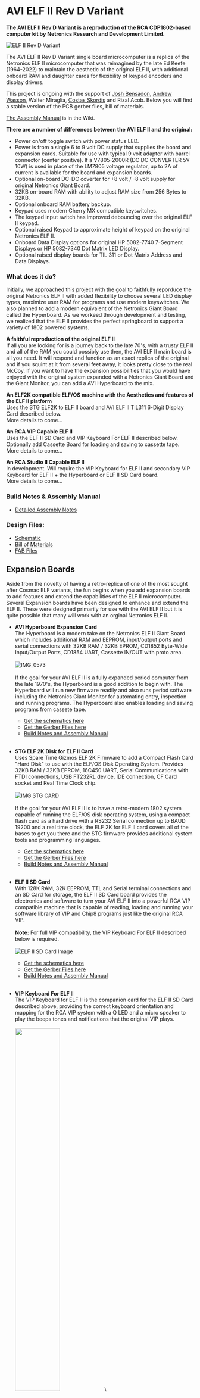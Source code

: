 # AVI ELF II Rev D Variant

**The AVI ELF II Rev D Variant is a reproduction of the RCA  CDP1802-based computer kit by Netronics Research and Development Limited.**

![ELF II Rev D Variant](https://github.com/awasson/AVI-ELF-II/assets/2935397/c0068558-4cf3-4f1a-80ae-7bcad960d778)

The AVI ELF II Rev D Variant single board microcomputer is a replica of the Netronics ELF II microcomputer that was reimagined by the late Ed Keefe (1964-2022) to maintain the aesthetic of the original ELF II, with additional onboard RAM and daughter cards for flexibility of keypad encoders and display drivers.

This project is ongoing with the support of [Josh Bensadon](https://github.com/JoshBensadon), [Andrew Wasson](https://github.com/awasson), Walter Miraglia, [Costas Skordis](https://github.com/cskordis) and Rizal Acob. Below you will find a stable version of the PCB gerber files, bill of materials. 

[The Assembly Manual](https://github.com/awasson/AVI-ELF-II/wiki/AVI-ELF-II-Detailed-Assembly-Notes) is in the Wiki.

**There are a number of differences between the AVI ELF II and the original:**

* Power on/off toggle switch with power status LED.
* Power is from a single 6 to 9 volt DC supply that supplies the board and expansion cards. Suitable for use with typical 9 volt adapter with barrel connector (center positive). If a V7805-2000R (DC DC CONVERTER 5V 10W) is used in place of the LM7805 voltage regulator, up to 2A of current is available for the board and expansion boards.
* Optional on-board DC-DC coverter for +8 volt / -8 volt supply for original Netronics Giant Board.
* 32KB on-board RAM with ability to adjust RAM size from 256 Bytes to 32KB.
* Optional onboard RAM battery backup.
* Keypad uses modern Cherry MX compatible keyswitches.
* The keypad input switch has improved debouncing over the original ELF II keypad.
* Optional raised Keypad to approximate height of keypad on the original Netronics ELF II.
* Onboard Data Display options for original HP 5082-7740 7-Segment Displays or HP 5082-7340 Dot Matrix LED Display.
* Optional raised display boards for TIL 311 or Dot Matrix Address and Data Displays. 

### What does it do?
Initially, we approached this project with the goal to faithfully reporduce the original Netronics ELF II with added flexibility to choose several LED display types, maximize user RAM for programs and use modern keyswitches. We also planned to add a modern equivalent of the Netronics Giant Board called the Hyperboard. As we workeed through development and testing, we realized that the ELF II provides the perfect springboard to support a variety of 1802 powered systems.

**A faithful reproduction of the original ELF II**\
If all you are looking for is a journey back to the late 70's, with a trusty ELF II and all of the RAM you could possibly use then, the AVI ELF II main board is all you need. It will respond and function as an exact replica of the original and if you squint at it from several feet away, it looks pretty close to the real McCoy. If you want to have the expansion possibilities that you would have enjoyed with the original system expanded with a Netronics Giant Board and the Giant Monitor, you can add a AVI Hyperboard to the mix.   

**An ELF2K compatible ELF/OS machine with the Aesthetics and features of the ELF II platform**\
Uses the STG ELF2K to ELF II board and AVI ELF II TIL311 6-Digit Display Card described below.\
More details to come... 

**An RCA VIP Capable ELF II**\
Uses the ELF II SD Card and VIP Keyboard For ELF II described below. Optionally add Cassette Board for loading and saving to cassette tape.\
More details to come... 

**An RCA Studio II Capable ELF II**\
In development. Will require the VIP Keyboard for ELF II and secondary VIP Keyboard for ELF II + the Hyperboard or ELF II SD Card board.\
More details to come... 

### Build Notes & Assembly Manual
* [Detailed Assembly Notes](https://github.com/awasson/AVI-ELF-II/wiki/AVI-ELF-II-Detailed-Assembly-Notes)

### Design Files:
* [Schematic](notes/ELF-II/AVIELF2v1-Sch.pdf)
* [Bill of Materials](notes/ELF-II/AVI%20ELF%20II%20Final%20BOM.xlsx)
* [FAB Files](gerbers/ELF-II/AVIELF2v1-Gerbers.zip)


## Expansion Boards
Aside from the novelty of having a retro-replica of one of the most sought after Cosmac ELF variants, the fun begins when you add expansion boards to add features and extend the capabilities of the ELF II microcomputer. Several Expansion boards have been designed to enhance and extend the ELF II. These were designed primarily for use with the AVI ELF II but it is quite possible that many will work with an orginal Netronics ELF II. 

* **AVI Hyperboard Expansion Card**\
The Hyperboard is a modern take on the Netronics ELF II Giant Board which includes additional RAM and EEPROM, input/output ports and serial connections with 32KB RAM / 32KB EPROM, CD1852 Byte-Wide Input/Output Ports, CD1854 UART, Cassette IN/OUT with proto area.\
\
![IMG_0573](https://github.com/awasson/AVI-ELF-II/assets/2935397/77b05e52-6b2e-4bde-aac2-5f38c68dee1f)\
\
If the goal for your AVI ELF II is a fully expanded period computer from the late 1970's, the Hyperboard is a good addition to begin with. The Hyperboard will run new firmware readily and also runs period software including the Netronics Giant Monitor for automating entry, inspection and running programs. The Hyperboard also enables loading and saving programs from cassete tape.
   * [Get the schematics here](notes/Hyperboard/AVIELF2HYPERBOARD-SCH.pdf)
   * [Get the Gerber Files here](gerbers/Hyperboard/AVIELF2HYPERBOARD-Gerbers.zip)
   * [Build Notes and Assembly Manual](https://github.com/awasson/AVI-ELF-II/wiki/AVI-Hyperboard-Expansion-Card-Assembly-Notes)<br/><br/>

* **STG ELF 2K Disk for ELF II Card**\
Uses Spare Time Gizmos ELF 2K Firmware to add a Compact Flash Card "Hard Disk" to use with the ELF/OS Disk Operating System. Provides 32KB RAM / 32KB EPROM, 16C450 UART, Serial Communications with FTDI connections, USB FT232RL device, IDE connection, CF Card socket and Real Time Clock chip.\
\
![IMG STG CARD](photos/IMG_0655.jpeg)\
\
If the goal for your AVI ELF II is to have a retro-modern 1802 system capable of running the ELF/OS disk operating system, using a compact flash card as a hard drive with a RS232 Serial connection up to BAUD 19200 and a real time clock, the ELF 2K for ELF II card covers all of the bases to get you there and the STG firmware provides additional system tools and programming languages. 
   * [Get the schematics here](notes/AVIELFSTGDISK0/AVIELFSTGDISK0-SCH.pdf)
   * [Get the Gerber Files here](gerbers/AVIELFSTGDISK0/AVIELFSTGDISK0-Gerbers.zip)
   * [Build Notes and Assembly Manual](https://github.com/awasson/AVI-ELF-II/wiki/STG-ELF-2K-Disk-for-ELF-II-Card-Assembly-Notes)<br/><br/>

* **ELF II SD Card**\
With 128K RAM, 32K EEPROM, TTL and Serial terminal connections and an SD Card for storage, the ELF II SD Card board provides the electronics and software to turn your AVI ELF II into a powerful RCA VIP compatible machine that is capable of reading, loading and running your software library of VIP and Chip8 programs just like the original RCA VIP.\
\
**Note:** For full VIP compatibility, the VIP Keyboard For ELF II described below is required.\
\
![ELF II SD Card Image](https://github.com/awasson/AVI-ELF-II/assets/2935397/98062211-f7fe-47b1-995b-0dfa917cf243)
   * [Get the schematics here](notes/AVIELF2SD/AVIELF2SD-SCH.pdf)
   * [Get the Gerber Files here](gerbers/AVIELF2SD/AVIELF2SD-Gerbers.zip)
   * [Build Notes and Assembly Manual](https://github.com/awasson/AVI-ELF-II/wiki/ELF-II-SD-Card-Detailed-Assembly-Notes)<br/><br/>
 
* **VIP Keyboard For ELF II**\
The VIP Keyboard for ELF II is the companion card for the ELF II SD Card described above, providing the correct keyboard orientation and mapping for the RCA VIP system with a Q LED and a micro speaker to play the beeps tones and notifications that the original VIP plays.\
\
<img src="https://github.com/awasson/AVI-ELF-II/blob/8b53b2ec36446c2e50bac4996d5d2eec87617d4d/photos/IMG_0656.jpeg" width="50%" />\
   * [Get the schematics here](notes/AVIELF2-VIP/AVIELF2-VIP-SCH.pdf)
   * [Get the Gerber Files here](gerbers/AVIELF2-VIP/AVIELF2-VIP-Gerbers.zip)
   * [Build Notes and Assembly Manual](https://github.com/awasson/AVI-ELF-II/wiki/VIP-Keyboard-for-The-AVI-ELF-II-Board-Assembly-Notes)<br/><br/>
 
* **VIP Secondary Keyboard for ELF II**\
For use with VIP Keyboard for ELF II as shown above for multiplayer game support.\
\
![IMG VIP AUX KEYPAD](notes/AVIELF2-VIP/AVIELF2-VIP2.jpg)
   * [Get the schematics here](notes/AVIELF2-VIP/AVIELF2-VIP2-SCH.pdf)
   * [Get the Gerber Files here](gerbers/AVIELF2-VIP/AVIELF2-VIP2-Gerbers.zip)
   * [Build Notes and Assembly Manual](https://github.com/awasson/AVI-ELF-II/wiki/VIP-Secondary-Keyboard-for-The-AVI-ELF-II-Board-Assembly-Notes)<br/><br/>

* **AVI ELF II Cassette Interface Card**\
An expansion card to add the ability to load and save programs to cassette tape using the Cassette In | Out jacks on the ELF II main board or Cassette In | Out on the cassette board itself. This makes a useful companion board for the ELF II SD Card for loading and saving VIP programs and data to cassette.\
\
![IMG VAVI ELF II Cassette Interface Card](notes/AVIELFIICASSETTEINTERFACE/CassetteCard.png)
   * [Get the schematics here](notes/AVIELFIICASSETTEINTERFACE/ELFIICassetteCircuitSchematic.pdf) 
   * [Get the Gerber Files here](gerbers/AVIELFIICASSETTEINTERFACE/gerbers.zip)
   * Build Notes and Assembly Manual in progress.<br/><br/>

* **Protoboard**\
Full sized expansion card with 86 position edge connection for prototyping cicuitry.\
\
![IMG_0729](https://github.com/awasson/AVI-ELF-II/assets/2935397/44bb46ae-ec6e-4632-8ffc-c2a9964ae5e1)
   * [Get the Gerber Files here](gerbers/AVIELF2Prototyping/AVIELF2Prototyping-Gerbers.zip)<br/><br/>

* **ELF II LED Matrix Display**\
A plugin display board that is located directly in front of the Hex keypad, replacing the original LED data display to provide an updated, larger, dot matrix display with 4 digit address and 2 digit data, plus additional messaging to indicate load mode and reset.\
\
<img src="https://github.com/awasson/AVI-ELF-II/assets/2935397/a10764d0-b321-4a0f-b28f-4fa1ee764155" width="50%" /><br/>
   * [Get the schematics here](notes/AVIELF2DISPLAYMAX7219/AVIELF2DISPLAYMAX7219-SCH.pdf) 
   * [Get the Gerber Files here](gerbers/AVIELF2DISPLAYMAX7219/AVIELF2DISPLAYMAX7219-Gerbers.zip)
   * [Get the Hex file for programming the Two PIC 16F1826 Chips](notes/AVIELF2DISPLAYMAX7219/HexDisp.HEX)
   * [Build Notes and Assembly Manual](https://github.com/awasson/AVI-ELF-II/wiki/ELF-II-LED-Matrix-Display-Assembly-Notes)<br/><br/>

* **AVI ELF II TIL311 6-Digit Display Card**\
A plugin display board that is located directly in front of the Hex keypad, replacing the original LED data display to provide a 6-digit display using the TIl311 displays with 4 digit address and 2 digit data.\
\
**Note:** TIL311 displays draw a lot of current. We highly recommend using the V7805-2000R in place of the LM7805 voltage regulator on your ELF II Main Board if you add the 6-Digit Display Card to your system; the V7805-2000R runs extremely cool even when powering the ELF II Main Board + TIL311 6-Digit Display Card + an expansion card like the Hyperboard or STG ELF 2K Disk for ELF II Card. If you choose to use an LM7805 regulator, make sure to use a decent heatsink to dissipate the heat and do not leave your system unattended when powered on.\
\
<img src="notes/TIL311-6DIGIT-DISPLAY/AVI ELF II TIL311 6-Digit Display Card.jpeg" width="50%" /><br/>
   * [Get the schematics here](notes/TIL311-6DIGIT-DISPLAY/AVI%20ELF%20II%20TIL311%206-Digit%20Display%20Card.pdf) 
   * [Get the Gerber Files here](gerbers/TIL311-6DIGIT-DISPLAY/gerbers.zip)
   * [Build Notes and Assembly Manual ](https://github.com/awasson/AVI-ELF-II/wiki/AVI-ELF-II-TIL311-6%E2%80%90Digit-Display-Card-Assembly--Notes)
